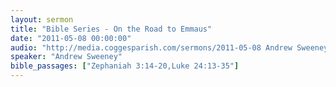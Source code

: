 ```yaml
---
layout: sermon
title: "Bible Series - On the Road to Emmaus"
date: "2011-05-08 00:00:00"
audio: "http://media.coggesparish.com/sermons/2011-05-08 Andrew Sweeney.mp3"
speaker: "Andrew Sweeney"
bible_passages: ["Zephaniah 3:14-20,Luke 24:13-35"]
---
```


